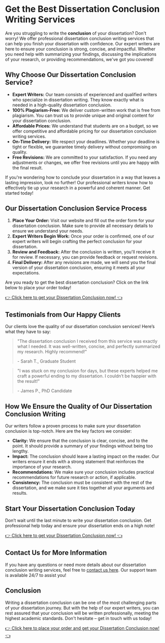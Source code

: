 # Get the Best Dissertation Conclusion Writing Services

Are you struggling to write the **conclusion** of your dissertation? Don't worry! We offer professional dissertation conclusion writing services that can help you finish your dissertation with confidence. Our expert writers are here to ensure your conclusion is strong, concise, and impactful. Whether you need help with summarizing your findings, discussing the implications of your research, or providing recommendations, we've got you covered!

## Why Choose Our Dissertation Conclusion Service?

- **Expert Writers:** Our team consists of experienced and qualified writers who specialize in dissertation writing. They know exactly what is needed in a high-quality dissertation conclusion.
- **100% Plagiarism-Free:** We deliver custom-written work that is free from plagiarism. You can trust us to provide unique and original content for your dissertation conclusion.
- **Affordable Prices:** We understand that students are on a budget, so we offer competitive and affordable pricing for our dissertation conclusion writing services.
- **On-Time Delivery:** We respect your deadlines. Whether your deadline is tight or flexible, we guarantee timely delivery without compromising on quality.
- **Free Revisions:** We are committed to your satisfaction. If you need any adjustments or changes, we offer free revisions until you are happy with the final result.

If you're wondering how to conclude your dissertation in a way that leaves a lasting impression, look no further! Our professional writers know how to effectively tie up your research in a powerful and coherent manner. Get started today!

## Our Dissertation Conclusion Service Process

1. **Place Your Order:** Visit our website and fill out the order form for your dissertation conclusion. Make sure to provide all necessary details to ensure we understand your needs.
2. **Expert Writers Begin Work:** Once your order is confirmed, one of our expert writers will begin crafting the perfect conclusion for your dissertation.
3. **Review and Feedback:** After the conclusion is written, you'll receive it for review. If necessary, you can provide feedback or request revisions.
4. **Final Delivery:** After any revisions are made, we will send you the final version of your dissertation conclusion, ensuring it meets all your expectations.

Are you ready to get the best dissertation conclusion? Click on the link below to place your order today!

[👉 Click here to get your Dissertation Conclusion now! 👈](https://tinyurl.com/topessay?keyword=dissertation+conclusion)

## Testimonials from Our Happy Clients

Our clients love the quality of our dissertation conclusion services! Here’s what they have to say:

> "The dissertation conclusion I received from this service was exactly what I needed. It was well-written, concise, and perfectly summarized my research. Highly recommend!"
> 
> <footer>- Sarah T., Graduate Student</footer>

> "I was stuck on my conclusion for days, but these experts helped me craft a powerful ending to my dissertation. I couldn’t be happier with the result!"
> 
> <footer>- James P., PhD Candidate</footer>

## How We Ensure the Quality of Our Dissertation Conclusion Writing

Our writers follow a proven process to make sure your dissertation conclusion is top-notch. Here are the key factors we consider:

- **Clarity:** We ensure that the conclusion is clear, concise, and to the point. It should provide a summary of your findings without being too lengthy.
- **Impact:** The conclusion should leave a lasting impact on the reader. Our writers ensure it ends with a strong statement that reinforces the importance of your research.
- **Recommendations:** We make sure your conclusion includes practical recommendations for future research or action, if applicable.
- **Consistency:** The conclusion must be consistent with the rest of the dissertation, and we make sure it ties together all your arguments and results.

## Start Your Dissertation Conclusion Today

Don’t wait until the last minute to write your dissertation conclusion. Get professional help today and ensure your dissertation ends on a high note!

[👉 Click here to get your Dissertation Conclusion now! 👈](https://tinyurl.com/topessay?keyword=dissertation+conclusion)

## Contact Us for More Information

If you have any questions or need more details about our dissertation conclusion writing services, feel free to [contact us here](https://tinyurl.com/topessay?keyword=dissertation+conclusion). Our support team is available 24/7 to assist you!

## Conclusion

Writing a dissertation conclusion can be one of the most challenging parts of your dissertation journey. But with the help of our expert writers, you can rest assured that your conclusion will be written professionally, meeting the highest academic standards. Don't hesitate – get in touch with us today!

[👉 Click here to place your order and get your Dissertation Conclusion now! 👈](https://tinyurl.com/topessay?keyword=dissertation+conclusion)
